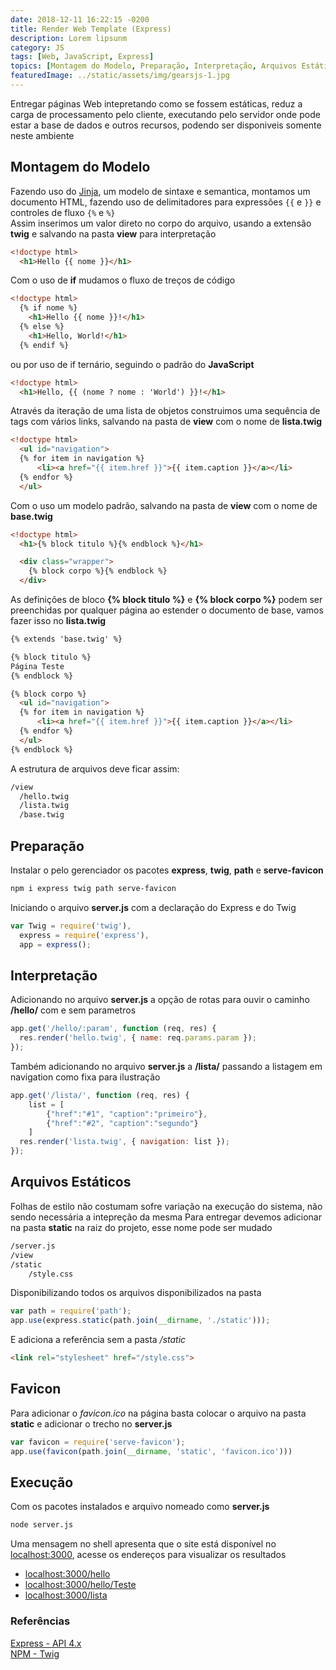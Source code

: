 ```yaml
---
date: 2018-12-11 16:22:15 -0200
title: Render Web Template (Express)
description: Lorem lipsunm
category: JS
tags: [Web, JavaScript, Express]
topics: [Montagem do Modelo, Preparação, Interpretação, Arquivos Estáticos, Favicon, Execução]
featuredImage: ../static/assets/img/gearsjs-1.jpg
---
```


Entregar páginas Web intepretando como se fossem estáticas, reduz a carga de processamento pelo cliente, executando pelo servidor onde pode estar a base de dados e outros recursos, podendo ser disponiveis somente neste ambiente

## Montagem do Modelo

Fazendo uso do [Jinja](http://jinja.pocoo.org/docs/2.10/templates/), um modelo de sintaxe e semantica, montamos um documento  HTML, fazendo uso de delimitadores para expressões `{{` e `}}` e controles de fluxo `{%` e `%}`  
Assim inserimos um valor direto no corpo do arquivo, usando a extensão **twig** e salvando na pasta **view** para interpretação

```html
<!doctype html>
  <h1>Hello {{ nome }}</h1>
```

Com o uso de **if** mudamos o fluxo de treços de código

```html
<!doctype html>
  {% if nome %}
    <h1>Hello {{ nome }}!</h1>
  {% else %}
    <h1>Hello, World!</h1>
  {% endif %}
```

ou por uso de if ternário, seguindo o padrão do **JavaScript**

```html
<!doctype html>
  <h1>Hello, {{ (nome ? nome : 'World') }}!</h1>
```

Através da iteração de uma lista de objetos construimos uma sequência de tags com vários links, salvando na pasta de **view** com o nome de **lista.twig**

```html
<!doctype html>
  <ul id="navigation">
  {% for item in navigation %}
      <li><a href="{{ item.href }}">{{ item.caption }}</a></li>
  {% endfor %}
  </ul>
```

Com o uso um modelo padrão, salvando na pasta de **view** com o nome de **base.twig**

```html
<!doctype html>
  <h1>{% block titulo %}{% endblock %}</h1>

  <div class="wrapper">
    {% block corpo %}{% endblock %}
  </div>
```

As definições de bloco **{% block titulo %}** e  **{% block corpo %}** podem ser preenchidas por qualquer página ao estender o documento de base, vamos fazer isso no **lista.twig**

```html
{% extends 'base.twig' %}

{% block titulo %}
Página Teste
{% endblock %}

{% block corpo %}
  <ul id="navigation">
  {% for item in navigation %}
      <li><a href="{{ item.href }}">{{ item.caption }}</a></li>
  {% endfor %}
  </ul>
{% endblock %}
```

A estrutura de arquivos deve ficar assim:

```html
/view
  /hello.twig
  /lista.twig
  /base.twig
```

## Preparação

Instalar o pelo gerenciador os pacotes **express**, **twig**, **path** e **serve-favicon**

```bash
npm i express twig path serve-favicon
```

Iniciando o arquivo **server.js** com a declaração do Express e do Twig

```javascript
var Twig = require('twig'),
  express = require('express'),
  app = express();
```

## Interpretação

Adicionando no arquivo **server.js** a opção de rotas para ouvir o caminho **/hello/** com e sem parametros

```javascript
app.get('/hello/:param', function (req, res) {
  res.render('hello.twig', { name: req.params.param });
});
```

Também adicionando no arquivo **server.js** a **/lista/** passando a listagem em navigation como fixa para ilustração

```javascript
app.get('/lista/', function (req, res) {
    list = [
        {"href":"#1", "caption":"primeiro"},
        {"href":"#2", "caption":"segundo"}
    ]
  res.render('lista.twig', { navigation: list });
});
```

## Arquivos Estáticos

Folhas de estilo não costumam sofre variação na execução do sistema, não sendo necessária a intepreção da mesma
Para entregar devemos adicionar na pasta **static** na raiz do projeto, esse nome pode ser mudado

```html
/server.js
/view
/static
    /style.css
```

Disponibilizando todos os arquivos disponibilizados na pasta

```javascript
var path = require('path');
app.use(express.static(path.join(__dirname, './static')));
```

E adiciona a referência sem a pasta */static*

```html
<link rel="stylesheet" href="/style.css">
```

## Favicon

Para adicionar o *favicon.ico* na página basta colocar o arquivo na pasta **static** e adicionar o trecho no **server.js**

```javascript
var favicon = require('serve-favicon');
app.use(favicon(path.join(__dirname, 'static', 'favicon.ico')))
```

## Execução

Com os pacotes instalados e arquivo nomeado como **server.js**

```bash
node server.js
```

Uma mensagem no shell apresenta que o site está disponível no [localhost:3000](localhost:3000), acesse os endereços para visualizar os resultados

* [localhost:3000/hello](localhost:3000/hello)
* [localhost:3000/hello/Teste](localhost:3000/hello/Teste)
* [localhost:3000/lista](localhost:3000/lista)

### Referências

[Express - API 4.x](http://expressjs.com/pt-br/api.html)  
[NPM - Twig](https://www.npmjs.com/package/twig)  
